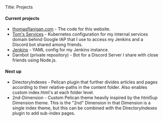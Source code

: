 Title: Projects

#### Current projects

* [thomasflanigan.com](https://github.com/exvertus/thomasflanigan) - The code for this website.
* [Tom's Services](https://github.com/exvertus/services) - Kubernetes configuration for my internal services domain behind Google IAP that I use to access my Jenkins and a Discord bot shared among friends.
* [Jenkins](https://github.com/exvertus/jenkins) - YAML config for my Jenkins instance.
* Darnbot (private repository) - Bot for a Discord Server I share with close friends using Node.js.

#### Next up

* DirectoryIndexes - Pelican plugin that further divides articles and pages according to their relative-paths in the content folder. Also enables custom index.html's at each folder level.
* 2nd-Dimension - Custom Pelican theme heavily inspired by the html5up Dimension theme. This is the "2nd" Dimension in that Dimension is a single index theme, but this can be combined with the DirectoryIndexes plugin to add sub-index pages.
